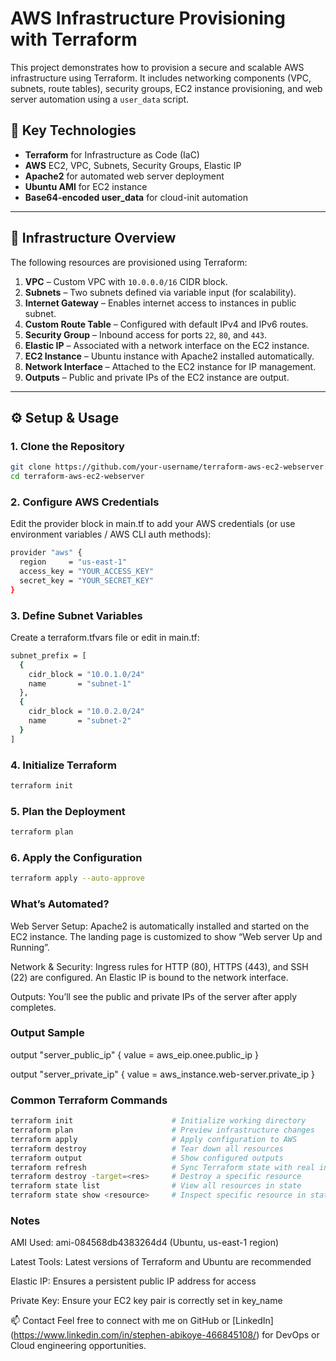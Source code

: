 # AWS Infrastructure Provisioning with Terraform

This project demonstrates how to provision a secure and scalable AWS infrastructure using Terraform. It includes networking components (VPC, subnets, route tables), security groups, EC2 instance provisioning, and web server automation using a `user_data` script.

## 📌 Key Technologies
- **Terraform** for Infrastructure as Code (IaC)
- **AWS** EC2, VPC, Subnets, Security Groups, Elastic IP
- **Apache2** for automated web server deployment
- **Ubuntu AMI** for EC2 instance
- **Base64-encoded user_data** for cloud-init automation

---

## 🚀 Infrastructure Overview

The following resources are provisioned using Terraform:

1. **VPC** – Custom VPC with `10.0.0.0/16` CIDR block.
2. **Subnets** – Two subnets defined via variable input (for scalability).
3. **Internet Gateway** – Enables internet access to instances in public subnet.
4. **Custom Route Table** – Configured with default IPv4 and IPv6 routes.
5. **Security Group** – Inbound access for ports `22`, `80`, and `443`.
6. **Elastic IP** – Associated with a network interface on the EC2 instance.
7. **EC2 Instance** – Ubuntu instance with Apache2 installed automatically.
8. **Network Interface** – Attached to the EC2 instance for IP management.
9. **Outputs** – Public and private IPs of the EC2 instance are output.

---

## ⚙️ Setup & Usage

### 1. Clone the Repository
```bash
git clone https://github.com/your-username/terraform-aws-ec2-webserver.git
cd terraform-aws-ec2-webserver
```
### 2. Configure AWS Credentials
Edit the provider block in main.tf to add your AWS credentials (or use environment variables / AWS CLI auth methods):
```bash
provider "aws" {
  region     = "us-east-1"
  access_key = "YOUR_ACCESS_KEY"
  secret_key = "YOUR_SECRET_KEY"
}
```
### 3. Define Subnet Variables
Create a terraform.tfvars file or edit in main.tf:
```bash
subnet_prefix = [
  {
    cidr_block = "10.0.1.0/24"
    name       = "subnet-1"
  },
  {
    cidr_block = "10.0.2.0/24"
    name       = "subnet-2"
  }
]
```
### 4. Initialize Terraform
```bash
terraform init
```
### 5. Plan the Deployment
```bash
terraform plan
```
### 6. Apply the Configuration
```bash
terraform apply --auto-approve
```
### What’s Automated?
Web Server Setup:
Apache2 is automatically installed and started on the EC2 instance. The landing page is customized to show “Web server Up and Running”.

Network & Security:
Ingress rules for HTTP (80), HTTPS (443), and SSH (22) are configured. An Elastic IP is bound to the network interface.

Outputs:
You’ll see the public and private IPs of the server after apply completes.

### Output Sample
output "server_public_ip" {
  value = aws_eip.onee.public_ip
}

output "server_private_ip" {
  value = aws_instance.web-server.private_ip
}

### Common Terraform Commands
```bash
terraform init                      # Initialize working directory
terraform plan                      # Preview infrastructure changes
terraform apply                     # Apply configuration to AWS
terraform destroy                   # Tear down all resources
terraform output                    # Show configured outputs
terraform refresh                   # Sync Terraform state with real infrastructure
terraform destroy -target=<res>     # Destroy a specific resource
terraform state list                # View all resources in state
terraform state show <resource>     # Inspect specific resource in state
```
### Notes
AMI Used: ami-084568db4383264d4 (Ubuntu, us-east-1 region)

Latest Tools: Latest versions of Terraform and Ubuntu are recommended

Elastic IP: Ensures a persistent public IP address for access

Private Key: Ensure your EC2 key pair is correctly set in key_name

📫 Contact
Feel free to connect with me on GitHub or [LinkedIn] (https://www.linkedin.com/in/stephen-abikoye-466845108/)  for DevOps or Cloud engineering opportunities.
